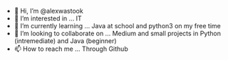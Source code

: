 - 👋 Hi, I’m @alexwastook
- 👀 I’m interested in ... IT
- 🌱 I’m currently learning ... Java at school and python3 on my free time
- 💞️ I’m looking to collaborate on ... Medium and small projects in Python (intremediate) and Java (beginner)
- 📫 How to reach me ... Through Github

<!---
alexwastook/alexwastook is a ✨ special ✨ repository because its `README.md` (this file) appears on your GitHub profile.
You can click the Preview link to take a look at your changes.
--->

